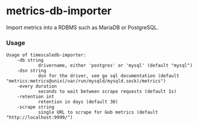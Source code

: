 # metrics-db-importer

Import metrics into a RDBMS such as MariaDB or PostgreSQL.

### Usage

    Usage of timescaledb-importer:
        -db string
                drivername, either 'postgres' or 'mysql' (default "mysql")
        -dsn string
                dsn for the driver, see go sql documentation (default "metrics:metrics@unix(/var/run/mysqld/mysqld.sock)/metrics")
        -every duration
                seconds to wait between scrape requests (default 1s)
        -retention int
                retention in days (default 30)
        -scrape string
                single URL to scrape for Gob metrics (default "http://localhost:9999/")
